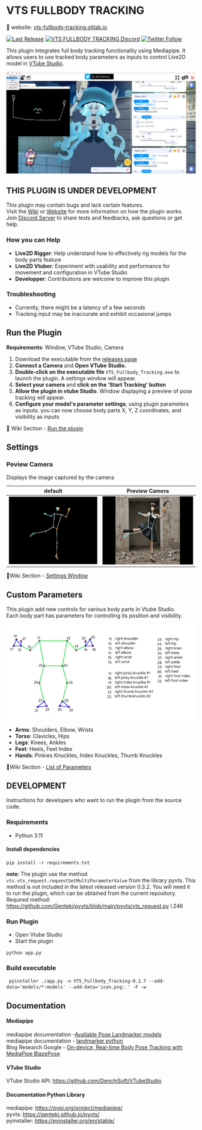 # VTS FULLBODY TRACKING

🔗 website: [vts-fullbody-tracking.gitlab.io](https://vts-fullbody-tracking.gitlab.io/) 

[discord-link]: https://discord.gg/9K9gejWQ3s

[![Last Release][github-release-badge]](https://github.com/jellydreams/VTS-Fullbody-Tracking/releases)
[![VTS FULLBODY TRACKING Discord][discord-badge]](https://discord.gg/9K9gejWQ3s)
[![Twitter Follow][twitter-badge]](https://twitter.com/_JellyDreams_)

[discord-badge]: https://img.shields.io/badge/Join_Discord-indigo?logo=discord&logoColor=white&color=7289da
[twitter-badge]: https://img.shields.io/twitter/follow/_JellyDreams_.svg?style=social
[github-release-badge]: https://img.shields.io/github/v/release/jellydreams/VTS-Fullbody-Tracking?label=ALPHA%20release

This plugin integrates full body tracking functionality using Mediapipe. 
It allows users to use tracked body parameters as inputs to control Live2D model in [VTube Studio](https://denchisoft.com/). 

![Demo Tracking Arms](readme_img/Demo_Tracking_Arms.png)

## THIS PLUGIN IS UNDER DEVELOPMENT
This plugin may contain bugs and lack certain features.<br>
Visit the [Wiki](https://github.com/jellydreams/VTS-Fullbody-Tracking/wiki) or [Website](https://vts-fullbody-tracking.gitlab.io/) for more information on how the plugin works. <br>
Join [Discord Server](https://discord.gg/9K9gejWQ3s) to share tests and feedbacks, ask questions or get help.

### How you can Help
- **Live2D Rigger**: Help understand how to effectively rig models for the body parts feature
- **Live2D Vtuber**: Experiment with usability and performance for movement and configuration in VTube Studio
- **Developper**: Contributions are welcome to improve this plugin

### Troubleshooting
- Currently, there might be a latency of a few seconds
- Tracking input may be inaccurate and exhibit occasional jumps

## Run the Plugin

**Requirements**: Window, VTube Studio, Camera

1. Download the executable from the [releases page](https://github.com/jellydreams/VTS-Fullbody-Tracking/releases)
2. **Connect a Camera** and **Open VTube Studio.**
4. **Double-click on the executable file** `VTS_Fullbody_Tracking.exe` to launch the plugin. A settings window will appear.
5.  **Select your camera** and **click on the 'Start Tracking' button**
6. **Allow the plugin in vtube Studio**. Window displaying a preview of pose tracking will appear.
7. **Configure your model's parameter settings**, using plugin parameters as inputs. you can now choose body parts X, Y, Z coordinates, and visibility as inputs

📖 Wiki Section - [Run the plugin](https://github.com/jellydreams/VTS-Fullbody-Tracking/wiki/Run-the-plugin)

## Settings

### Peview Camera
Displays the image captured by the camera

| default                                                  | Preview Camera                                                       | 
|----------------------------------------------------------|----------------------------------------------------------------------|
| ![exemple_preview.png](readme_img/exemple_preview.png)   | ![exemple_camera_preview.png](readme_img/exemple_camera_preview.png) | 

📖Wiki Section - [Settings Window](https://github.com/jellydreams/VTS-Fullbody-Tracking/wiki/Settings-Window)

## Custom Parameters
This plugin add new controls for various body parts in Vtube Studio. \
Each body part has parameters for controlling its position and visibility.

![List Bodyparts MediaPipe](readme_img/list_bodyparts.png)<br/>

- **Arms**: Shoulders, Elbow, Wrists
- **Torso**: Clavicles, Hips
- **Legs**: Knees, Ankles
- **Feet**: Heels, Feet Index
- **Hands**: Pinkies Knuckles, Index Knuckles, Thumb Knuckles

📖Wiki Section - [List of Parameters](https://github.com/jellydreams/VTS-Fullbody-Tracking/wiki/Custom-Parameters)

## DEVELOPMENT

Instructions for developers who want to run the plugin from the source code.

### Requirements

- Python 3.11

#### Install dependencies

```shell
pip install -r requirements.txt
```

**note**: The plugin use the method `vts.vts_request.requestSetMultiParameterValue` from the library pyvts. 
This method is not included in the latest released version 0.3.2. You will need it to run the plugin, which can be obtained from the current repository. Required method: https://github.com/Genteki/pyvts/blob/main/pyvts/vts_request.py l.246

### Run Plugin

- Open Vtube Studio
- Start the plugin

```shell
python app.py
```

### Build executable

```shell
 pyinstaller ./app.py -n VTS_Fullbody_Tracking-0.1.7 --add-data='models/*:models' --add-data='icon.png:.' -F -w 
```

## Documentation

#### Mediapipe
mediapipe documentation -[Available Pose Landmarker models](https://developers.google.com/mediapipe/solutions/vision/pose_landmarker/index#models)<br/>
mediapipe documentation - [landmarker python](https://developers.google.com/mediapipe/solutions/vision/pose_landmarker/python)<br/>
Blog Research Google - [On-device, Real-time Body Pose Tracking with MediaPipe BlazePose](https://blog.research.google/2020/08/on-device-real-time-body-pose-tracking.html)


#### VTube Studio

VTube Studio API: https://github.com/DenchiSoft/VTubeStudio

#### Documentation Python Library
mediapipe: https://pypi.org/project/mediapipe/ <br/>
pyvts: https://genteki.github.io/pyvts/ <br/>
pyinstaller: https://pyinstaller.org/en/stable/



